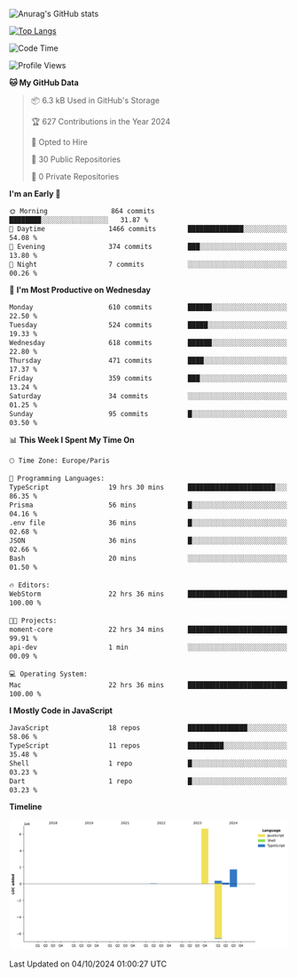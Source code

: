 ![Anurag's GitHub stats](https://github-readme-stats.vercel.app/api?username=sufiane&theme=dark&show_icons=true&count_private=true)


[![Top Langs](https://github-readme-stats.vercel.app/api/top-langs/?username=sufiane&layout=compact)](https://github.com/anuraghazra/github-readme-stats)

<!--START_SECTION:waka-->
![Code Time](http://img.shields.io/badge/Code%20Time-1%2C353%20hrs%2013%20mins-blue)

![Profile Views](http://img.shields.io/badge/Profile%20Views-0-blue)

**🐱 My GitHub Data** 

> 📦 6.3 kB Used in GitHub's Storage 
 > 
> 🏆 627 Contributions in the Year 2024
 > 
> 💼 Opted to Hire
 > 
> 📜 30 Public Repositories 
 > 
> 🔑 0 Private Repositories 
 > 
**I'm an Early 🐤** 

```text
🌞 Morning                864 commits         ████████░░░░░░░░░░░░░░░░░   31.87 % 
🌆 Daytime                1466 commits        ██████████████░░░░░░░░░░░   54.08 % 
🌃 Evening                374 commits         ███░░░░░░░░░░░░░░░░░░░░░░   13.80 % 
🌙 Night                  7 commits           ░░░░░░░░░░░░░░░░░░░░░░░░░   00.26 % 
```
📅 **I'm Most Productive on Wednesday** 

```text
Monday                   610 commits         ██████░░░░░░░░░░░░░░░░░░░   22.50 % 
Tuesday                  524 commits         █████░░░░░░░░░░░░░░░░░░░░   19.33 % 
Wednesday                618 commits         ██████░░░░░░░░░░░░░░░░░░░   22.80 % 
Thursday                 471 commits         ████░░░░░░░░░░░░░░░░░░░░░   17.37 % 
Friday                   359 commits         ███░░░░░░░░░░░░░░░░░░░░░░   13.24 % 
Saturday                 34 commits          ░░░░░░░░░░░░░░░░░░░░░░░░░   01.25 % 
Sunday                   95 commits          █░░░░░░░░░░░░░░░░░░░░░░░░   03.50 % 
```


📊 **This Week I Spent My Time On** 

```text
🕑︎ Time Zone: Europe/Paris

💬 Programming Languages: 
TypeScript               19 hrs 30 mins      ██████████████████████░░░   86.35 % 
Prisma                   56 mins             █░░░░░░░░░░░░░░░░░░░░░░░░   04.16 % 
.env file                36 mins             █░░░░░░░░░░░░░░░░░░░░░░░░   02.68 % 
JSON                     36 mins             █░░░░░░░░░░░░░░░░░░░░░░░░   02.66 % 
Bash                     20 mins             ░░░░░░░░░░░░░░░░░░░░░░░░░   01.50 % 

🔥 Editors: 
WebStorm                 22 hrs 36 mins      █████████████████████████   100.00 % 

🐱‍💻 Projects: 
moment-core              22 hrs 34 mins      █████████████████████████   99.91 % 
api-dev                  1 min               ░░░░░░░░░░░░░░░░░░░░░░░░░   00.09 % 

💻 Operating System: 
Mac                      22 hrs 36 mins      █████████████████████████   100.00 % 
```

**I Mostly Code in JavaScript** 

```text
JavaScript               18 repos            ███████████████░░░░░░░░░░   58.06 % 
TypeScript               11 repos            █████████░░░░░░░░░░░░░░░░   35.48 % 
Shell                    1 repo              █░░░░░░░░░░░░░░░░░░░░░░░░   03.23 % 
Dart                     1 repo              █░░░░░░░░░░░░░░░░░░░░░░░░   03.23 % 
```



**Timeline**

![Lines of Code chart](https://raw.githubusercontent.com/Sufiane/Sufiane/main/assets/bar_graph.png)


 Last Updated on 04/10/2024 01:00:27 UTC
<!--END_SECTION:waka-->


<!--
**Sufiane/sufiane** is a ✨ _special_ ✨ repository because its `README.md` (this file) appears on your GitHub profile.

Here are some ideas to get you started:

- 🔭 I’m currently working on ...
- 🌱 I’m currently learning ...
- 👯 I’m looking to collaborate on ...
- 🤔 I’m looking for help with ...
- 💬 Ask me about ...
- 📫 How to reach me: ...
- 😄 Pronouns: ...
- ⚡ Fun fact: ...
-->
